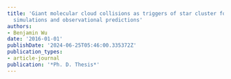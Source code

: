 ```yaml
---
title: 'Giant molecular cloud collisions as triggers of star cluster formation: Numerical
  simulations and observational predictions'
authors:
- Benjamin Wu
date: '2016-01-01'
publishDate: '2024-06-25T05:46:00.335372Z'
publication_types:
- article-journal
publication: '*Ph. D. Thesis*'
---
```

